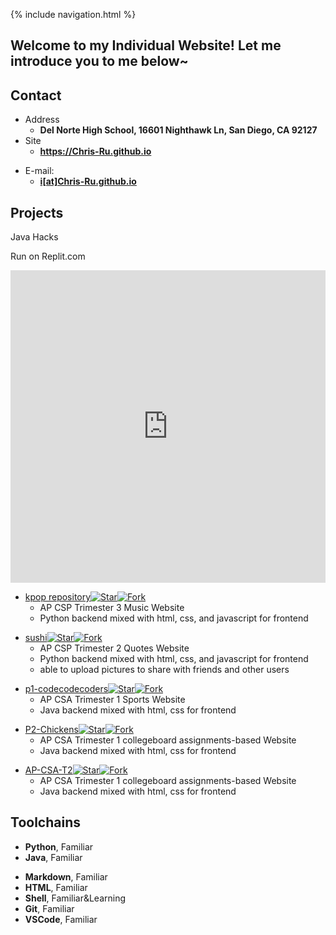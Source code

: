 {% include navigation.html %}

## Welcome to my Individual Website! Let me introduce you to me below\~

<!-- .slide -->

## Contact

- Address
  - **Del Norte High School, 16601 Nighthawk Ln, San Diego, CA 92127**
- Site
  - **<https://Chris-Ru.github.io>**

<!-- .slide vertical=true -->


- E-mail:
  - **[i[at]Chris-Ru.github.io](mailto:christopherrubin68@gmail.com)**

<!-- .slide -->

## Projects
Java Hacks

Run on Replit.com

<!-- .slide vertical=true -->

<iframe frameborder="0" width="100%" height="500px" src="https://replit.com/@ChristopherRub3/T3-Individual-with-Menu?embed=true"></iframe>

<!-- .slide vertical=true -->

- [kpop repository](https://github.com/zenxha/kpop)[![Star](https://img.shields.io/github/stars/zenxha/kpop.svg)](https://github.com/zenxha/kpop)[![Fork](https://img.shields.io/github/forks/zenxha/kpop.svg)](https://github.com/zenxha/kpop/fork)
  - AP CSP Trimester 3 Music Website
  - Python backend mixed with html, css, and javascript for frontend

<!-- .slide vertical=true -->

- [sushi](https://github.com/zenxha/sushi)[![Star](https://img.shields.io/github/stars/zenxha/sushi.svg)](https://github.com/zenxha/sushi)[![Fork](https://img.shields.io/github/forks/zenxha/sushi.svg)](https://github.com/zenxha/sushi/fork)
  - AP CSP Trimester 2 Quotes Website
  - Python backend mixed with html, css, and javascript for frontend
  - able to upload pictures to share with friends and other users

<!-- .slide vertical=true -->

- [p1-codecodecoders](https://github.com/Chris-Ru/p1-codecodecoders)[![Star](https://img.shields.io/github/stars/Chris-Ru/p1-codecodecoders.svg)](https://github.com/Chris-Ru/p1-codecodecoders)[![Fork](https://img.shields.io/github/forks/Chris-Ru/p1-codecodecoders.svg)](https://github.com/Chris-Ru/p1-codecodecoders/fork)
  - AP CSA Trimester 1 Sports Website
  - Java backend mixed with html, css for frontend

<!-- .slide vertical=true -->

- [P2-Chickens](https://github.com/Chris-Ru/P2-Chickens)[![Star](https://img.shields.io/github/stars/Chris-Ru/P2-Chickens.svg)](https://github.com/Chris-Ru/P2-Chickens)[![Fork](https://img.shields.io/github/forks/Chris-Ru/P2-Chickens.svg)](https://github.com/Chris-Ru/P2-Chickens/fork)
  - AP CSA Trimester 1 collegeboard assignments-based Website
  - Java backend mixed with html, css for frontend

<!-- .slide vertical=true -->

- [AP-CSA-T2](https://github.com/nolanplatt/AP-CSA-T2)[![Star](https://img.shields.io/github/stars/nolanplatt/AP-CSA-T2.svg)](https://github.com/nolanplatt/AP-CSA-T2)[![Fork](https://img.shields.io/github/forks/nolanplatt/AP-CSA-T2.svg)](https://github.com/nolanplatt/AP-CSA-T2/fork)
  - AP CSA Trimester 1 collegeboard assignments-based Website
  - Java backend mixed with html, css for frontend

<!-- .slide -->

## Toolchains

<!-- .slide vertical=true -->

- **Python**, Familiar
- **Java**, Familiar

<!-- .slide vertical=true -->

- **Markdown**, Familiar
- **HTML**, Familiar
- **Shell**, Familiar&Learning
- **Git**, Familiar
- **VSCode**, Familiar
